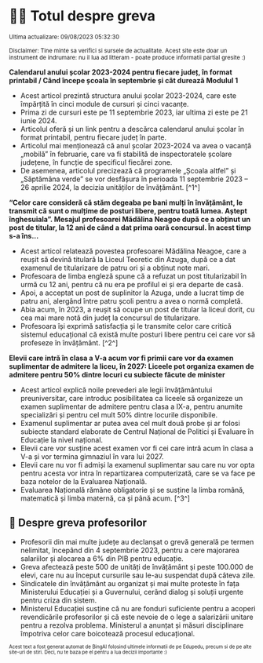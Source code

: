 # 👩‍🏫 Totul despre greva
<sub>Ultima actualizare: 09/08/2023 05:32:30</sub>

<sub>Disclaimer: Tine minte sa verifici si sursele de actualitate. Acest site este doar un instrument de indrumare: nu il lua ad litteram - poate produce informatii partial gresite :)</sub>

**Calendarul anului școlar 2023-2024 pentru fiecare județ, în format printabil / Când începe școala în septembrie și cât durează Modulul 1**
- Acest articol prezintă structura anului școlar 2023-2024, care este împărțită în cinci module de cursuri și cinci vacanțe.
- Prima zi de cursuri este pe 11 septembrie 2023, iar ultima zi este pe 21 iunie 2024.
- Articolul oferă și un link pentru a descărca calendarul anului școlar în format printabil, pentru fiecare județ în parte.
- Articolul mai menționează că anul școlar 2023-2024 va avea o vacanță „mobilă” în februarie, care va fi stabilită de inspectoratele școlare județene, în funcție de specificul fiecărei zone.
- De asemenea, articolul precizează că programele „Școala altfel” și „Săptămâna verde” se vor desfășura în perioada 11 septembrie 2023 – 26 aprilie 2024, la decizia unităților de învățământ. [^1^]

**“Celor care consideră că stăm degeaba pe bani mulți în învățământ, le transmit că sunt o mulțime de posturi libere, pentru toată lumea. Aștept înghesuiala”. Mesajul profesoarei Mădălina Neagoe după ce a obținut un post de titular, la 12 ani de când a dat prima oară concursul. În acest timp s-a îns...**
- Acest articol relatează povestea profesoarei Mădălina Neagoe, care a reușit să devină titulară la Liceul Teoretic din Azuga, după ce a dat examenul de titularizare de patru ori și a obținut note mari.
- Profesoara de limba engleză spune că a refuzat un post titularizabil în urmă cu 12 ani, pentru că nu era pe profilul ei și era departe de casă.
- Apoi, a acceptat un post de suplinitor la Azuga, unde a lucrat timp de patru ani, alergând între patru școli pentru a avea o normă completă.
- Abia acum, în 2023, a reușit să ocupe un post de titular la liceul dorit, cu cea mai mare notă din județ la concursul de titularizare.
- Profesoara își exprimă satisfacția și le transmite celor care critică sistemul educațional că există multe posturi libere pentru cei care vor să profeseze în învățământ. [^2^]

**Elevii care intră în clasa a V-a acum vor fi primii care vor da examen suplimentar de admitere la liceu, în 2027: Liceele pot organiza examen de admitere pentru 50% dintre locuri cu subiecte făcute de minister**
- Acest articol explică noile prevederi ale legii învățământului preuniversitar, care introduc posibilitatea ca liceele să organizeze un examen suplimentar de admitere pentru clasa a IX-a, pentru anumite specializări și pentru cel mult 50% dintre locurile disponibile.
- Examenul suplimentar ar putea avea cel mult două probe și ar folosi subiecte standard elaborate de Centrul Național de Politici și Evaluare în Educație la nivel național.
- Elevii care vor susține acest examen vor fi cei care intră acum în clasa a V-a și vor termina gimnaziul în vara lui 2027.
- Elevii care nu vor fi admiși la examenul suplimentar sau care nu vor opta pentru acesta vor intra în repartizarea computerizată, care se va face pe baza notelor de la Evaluarea Națională.
- Evaluarea Națională rămâne obligatorie și se susține la limba română, matematică și limba maternă, ca și până acum. [^3^]

## 🏫 Despre greva profesorilor
- Profesorii din mai multe județe au declanșat o grevă generală pe termen nelimitat, începând din 4 septembrie 2023, pentru a cere majorarea salariilor și alocarea a 6% din PIB pentru educație.
- Greva afectează peste 500 de unități de învățământ și peste 100.000 de elevi, care nu au început cursurile sau le-au suspendat după câteva zile.
- Sindicatele din învățământ au organizat și mai multe proteste în fața Ministerului Educației și a Guvernului, cerând dialog și soluții urgente pentru criza din sistem.
- Ministerul Educației susține că nu are fonduri suficiente pentru a acoperi revendicările profesorilor și că este nevoie de o lege a salarizării unitare pentru a rezolva problema. Ministerul a anunțat și măsuri disciplinare împotriva celor care boicotează procesul educațional.


<sub><sub>Acest text a fost generat automat de BingAI folosind ultimele informatii de pe Edupedu, precum si de pe alte site-uri de stiri. Deci, nu te baza pe el pentru a lua decizii importante :)</sub></sub>
